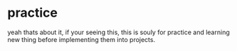 # practice 
yeah thats about it, if your seeing this, this is souly for practice and learning
new thing before implementing them into projects.